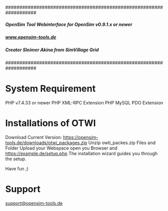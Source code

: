 ###################################################################
##### OpenSim Tool Webinterface for OpenSim v0.9.1.x or newer #####
#####							      #####
#####		     www.opensim-tools.de                     #####
#####                                                         #####
#####       Creater Sleimer Akina from SimVillage Grid        #####
###################################################################

System Requirement
=======================
PHP v7.4.33 or newer
PHP XML-RPC Extension
PHP MySQL PDO Extension



Installations of OTWI
======================

Download Current Version: https://opensim-tools.de/downloads/otwi_packages.zip
Unzip owti_packes.zip
Files and Folder Upload your Webspace
open you Browser and https://example.de/setup.php
The installation wizard guides you through the setup.

Have fun ;)

Support
========

support@opensim-tools.de
